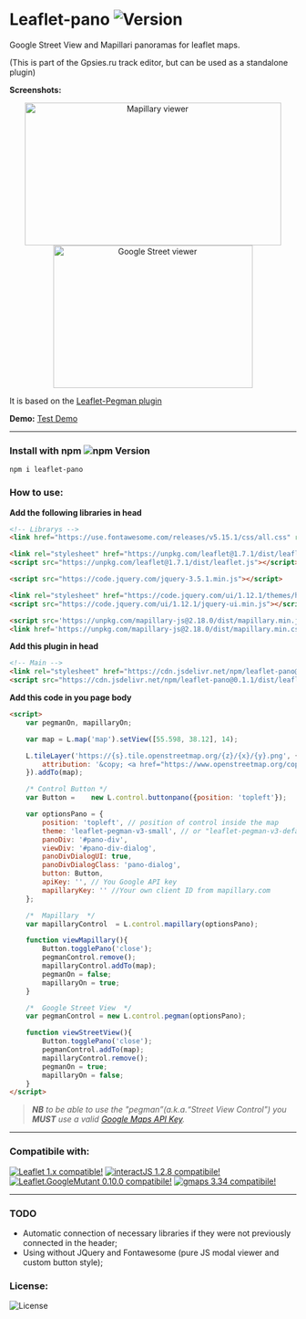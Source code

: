 # Leaflet-pano ![Version](https://img.shields.io/github/package-json/v/velocat/leaflet-pano "Version")
Google Street View and Mapillari panoramas for leaflet maps.

(This is part of the Gpsies.ru track editor, but can be used as a standalone plugin)

**Screenshots:**
<p style="text-align: center;">
    <a href="#"><img src="https://github.com/velocat/leaflet-pano/blob/master/images/mappi.png" alt="Mapillary viewer" width="450px" height="250px" /></a>
    <a href="#"><img src="https://github.com/velocat/leaflet-pano/blob/master/images/google-street.png" alt="Google Street viewer" width="350px" height="250px" /></a>
</p>


It is based on the [Leaflet-Pegman plugin](https://github.com/Raruto/leaflet-pegman/)

**Demo:** [Test Demo](https://velocat.github.io/leaflet-pano/ "Test Demo")

---
### Install with npm ![npm Version](https://img.shields.io/npm/v/leaflet-pano "npm Version")
```
npm i leaflet-pano
```

### How to use:

**Add the following libraries in head**
```html
<!-- Librarys -->
<link href="https://use.fontawesome.com/releases/v5.15.1/css/all.css" rel="stylesheet">

<link rel="stylesheet" href="https://unpkg.com/leaflet@1.7.1/dist/leaflet.css" />
<script src="https://unpkg.com/leaflet@1.7.1/dist/leaflet.js"></script>

<script src="https://code.jquery.com/jquery-3.5.1.min.js"></script>

<link rel="stylesheet" href="https://code.jquery.com/ui/1.12.1/themes/hot-sneaks/jquery-ui.css" />
<script src="https://code.jquery.com/ui/1.12.1/jquery-ui.min.js"></script>

<script src='https://unpkg.com/mapillary-js@2.18.0/dist/mapillary.min.js'></script>
<link href='https://unpkg.com/mapillary-js@2.18.0/dist/mapillary.min.css' rel='stylesheet' />	
```
**Add this plugin in head**
```html
<!-- Main -->
<link rel="stylesheet" href="https://cdn.jsdelivr.net/npm/leaflet-pano@0.1.1/dist/leaflet-pano.css"/>
<script src="https://cdn.jsdelivr.net/npm/leaflet-pano@0.1.1/dist/leaflet-pano.min.js"></script>
```
**Add this code in you page body**
```html
<script>
	var pegmanOn, mapillaryOn; 

	var map = L.map('map').setView([55.598, 38.12], 14);

	L.tileLayer('https://{s}.tile.openstreetmap.org/{z}/{x}/{y}.png', {
		attribution: '&copy; <a href="https://www.openstreetmap.org/copyright">OpenStreetMap</a> contributors'
	}).addTo(map);

	/* Control Button */
	var Button =	new L.control.buttonpano({position: 'topleft'});

	var optionsPano = {
		position: 'topleft', // position of control inside the map
		theme: 'leaflet-pegman-v3-small', // or "leaflet-pegman-v3-default"
		panoDiv: '#pano-div',
		viewDiv: '#pano-div-dialog',
		panoDivDialogUI: true,
		panoDivDialogClass: 'pano-dialog',
		button: Button,
		apiKey: '', // You Google API key
		mapillaryKey: '' //Your own client ID from mapillary.com
	};

	/*  Mapillary  */
	var mapillaryControl  = L.control.mapillary(optionsPano);

	function viewMapillary(){
		Button.togglePano('close');
		pegmanControl.remove();
		mapillaryControl.addTo(map);
		pegmanOn = false;
		mapillaryOn = true;
	} 

	/*  Google Street View  */
	var pegmanControl = new L.control.pegman(optionsPano);

	function viewStreetView(){
		Button.togglePano('close');
		pegmanControl.addTo(map);
		mapillaryControl.remove();				
		pegmanOn = true;
		mapillaryOn = false; 
	}
</script>
```

> _**NB** to be able to use the "pegman”(a.k.a.“Street View Control") you **MUST** use a valid [Google Maps API Key](https://developers.google.com/maps/documentation/javascript/get-api-key)._

---

### Compatibile with:

[![Leaflet 1.x compatible!](https://img.shields.io/badge/Leaflet-1.7.1-green)](http://leafletjs.com/reference.html)
[![interactJS 1.2.8 compatibile!](https://img.shields.io/badge/interactJS-1.2.8-green)](https://interactjs.io/)
[![Leaflet.GoogleMutant 0.10.0 compatibile!](https://img.shields.io/badge/Leaflet.GoogleMutant-0.10.0-green)](https://gitlab.com/IvanSanchez/Leaflet.GridLayer.GoogleMutant)
[![gmaps 3.34 compatibile!](https://img.shields.io/badge/gmaps-3.34-green)](https://interactjs.io/)

---

### TODO
 - Automatic connection of necessary libraries if they were not previously connected in the header;
 - Using without JQuery and Fontawesome (pure JS modal viewer and custom button style);

### License:
![License](https://img.shields.io/github/license/velocat/leaflet-pano "License")
